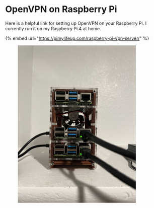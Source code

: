 # OpenVPN on Raspberry Pi

Here is a helpful link for setting up OpenVPN on your Raspberry Pi. I currently run it on my Raspberry Pi 4 at home.

{% embed url="https://pimylifeup.com/raspberry-pi-vpn-server/" %}

<figure><img src="../../.gitbook/assets/raspberry_pi.jpeg" alt="" width="375"><figcaption></figcaption></figure>

